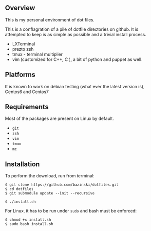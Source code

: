 ## Overview

This is my personal environment of dot files.

This is a conflagration of a pile of dotfile directories on github.
It is attempted to keep is as simple as possible and a trivial install process.
 

* LXTerminal
* prezto zsh
* tmux - terminal multiplier
* vim (customized for C++, C ), a bit of python and puppet as well.


## Platforms

It is known to work on debian testing (what ever the latest version is), Centos6 and Centos7

## Requirements

Most of the packages are present on Linux by default. 

* `git`
* `zsh`
* `vim`
* `tmux`
* `mc`

## Installation  

To perform the download, run from terminal:  

```
$ git clone https://github.com/bazinski/dotfiles.git  
$ cd dotfiles
$ git submodule update --init --recursive  
```

```
$ ./install.sh
```

For Linux, it has to be run under `sudo` and bash must be enforced:
  
```
$ chmod +x install.sh
$ sudo bash install.sh
```





